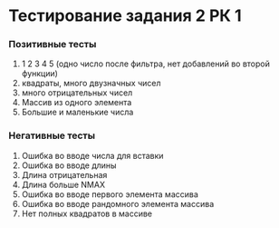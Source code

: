 # Тестирование задания 2 РК 1

### Позитивные тесты

1. 1 2 3 4 5 (одно число после фильтра, нет добавлений во второй функции)
2. квадраты, много двузначных чисел
3. много отрицательных чисел
4. Массив из одного элемента
5. Большие и маленькие числа

### Негативные тесты

1. Ошибка во вводе числа для вставки
2. Ошибка во вводе длины
3. Длина отрицательная
4. Длина больше NMAX
5. Ошибка во вводе первого элемента массива
6. Ошибка во вводе рандомного элемента массива
7. Нет полных квадратов в массиве
